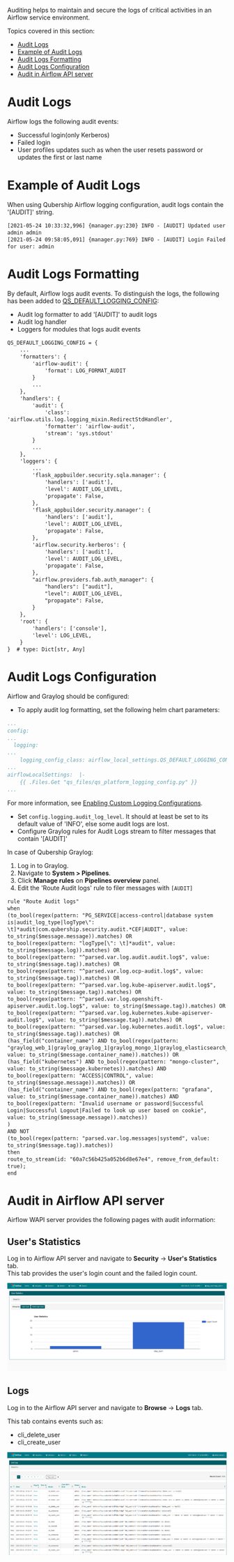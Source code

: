 Auditing helps to maintain and secure the logs of critical activities in an Airflow service environment.

Topics covered in this section:

* [Audit Logs](#audit-logs)
* [Example of Audit Logs](#example-of-audit-logs)
* [Audit Logs Formatting](#audit-logs-formatting)
* [Audit Logs Configuration](#audit-logs-configuration)
* [Audit in Airflow API server](#audit-in-airflow-web-ui)

# Audit Logs

Airflow logs the following audit events:
- Successful login(only Kerberos)
- Failed login
- User profiles updates such as when the user resets password or updates the first or last name

# Example of Audit Logs

When using Qubership Airflow logging configuration, audit logs contain the '[AUDIT]' string.

```
[2021-05-24 10:33:32,996] {manager.py:230} INFO - [AUDIT] Updated user admin admin
[2021-05-24 09:58:05,091] {manager.py:769} INFO - [AUDIT] Login Failed for user: admin
```

# Audit Logs Formatting

By default, Airflow logs audit events. To distinguish the logs, the following has been added to [QS_DEFAULT_LOGGING_CONFIG](../../chart/helm/airflow/qs_files/qs_platform_logging_config.py):

* Audit log formatter to add '[AUDIT]' to audit logs
* Audit log handler
* Loggers for modules that logs audit events

```
QS_DEFAULT_LOGGING_CONFIG = {
    ...
    'formatters': {
        'airflow-audit': {
            'format': LOG_FORMAT_AUDIT
        }
        ...
    },
    'handlers': {
        'audit': {
            'class': 'airflow.utils.log.logging_mixin.RedirectStdHandler',
            'formatter': 'airflow-audit',
            'stream': 'sys.stdout'
        }
        ...
    },
    'loggers': {
        ...
        'flask_appbuilder.security.sqla.manager': {
            'handlers': ['audit'],
            'level': AUDIT_LOG_LEVEL,
            'propagate': False,
        },
        'flask_appbuilder.security.manager': {
            'handlers': ['audit'],
            'level': AUDIT_LOG_LEVEL,
            'propagate': False,
        },
        'airflow.security.kerberos': {
            'handlers': ['audit'],
            'level': AUDIT_LOG_LEVEL,
            'propagate': False,
        },
        "airflow.providers.fab.auth_manager": {
            "handlers": ["audit"],
            "level": AUDIT_LOG_LEVEL,
            "propagate": False,
        }
    },
    'root': {
        'handlers': ['console'],
        'level': LOG_LEVEL,
    }
}  # type: Dict[str, Any]
```

# Audit Logs Configuration

Airflow and Graylog should be configured:

* To apply audit log formatting, set the following helm chart parameters:

```yaml
...
config:
...
  logging:
...
    logging_config_class: airflow_local_settings.QS_DEFAULT_LOGGING_CONFIG
...
airflowLocalSettings:  |-
    {{ .Files.Get "qs_files/qs_platform_logging_config.py" }}
...
```

  For more information, see [Enabling Custom Logging Configurations](installation.md#enabling-custom-logging-configurations).
* Set `config.logging.audit_log_level`. It should at least be set to its default value of 'INFO', else some audit logs are lost. 
* Configure Graylog rules for Audit Logs stream to filter messages that contain '[AUDIT]'

In case of Qubership Graylog:

1. Log in to Graylog.
1. Navigate to **System > Pipelines**.
1. Click **Manage rules** on **Pipelines overview** panel.
1. Edit the 'Route Audit logs' rule to filer messages with `[AUDIT]`
    
```
rule "Route Audit logs"
when
(to_bool(regex(pattern: "PG_SERVICE|access-control|database system is|audit_log_type|logType\": \t]*audit|com.qubership.security.audit.*CEF|AUDIT", value: to_string($message.message)).matches) OR
to_bool(regex(pattern: "logType[\": \t]*audit", value: to_string($message.log)).matches) OR
to_bool(regex(pattern: "^parsed.var.log.audit.audit.log$", value: to_string($message.tag)).matches) OR
to_bool(regex(pattern: "^parsed.var.log.ocp-audit.log$", value: to_string($message.tag)).matches) OR
to_bool(regex(pattern: "^parsed.var.log.kube-apiserver.audit.log$", value: to_string($message.tag)).matches) OR
to_bool(regex(pattern: "^parsed.var.log.openshift-apiserver.audit.log.log$", value: to_string($message.tag)).matches) OR
to_bool(regex(pattern: "^parsed.var.log.kubernetes.kube-apiserver-audit.log$", value: to_string($message.tag)).matches) OR
to_bool(regex(pattern: "^parsed.var.log.kubernetes.audit.log$", value: to_string($message.tag)).matches) OR
(has_field("container_name") AND to_bool(regex(pattern: "graylog_web_1|graylog_graylog_1|graylog_mongo_1|graylog_elasticsearch_1", value: to_string($message.container_name)).matches)) OR
(has_field("kubernetes") AND to_bool(regex(pattern: "mongo-cluster", value: to_string($message.kubernetes)).matches) AND to_bool(regex(pattern: "ACCESS|CONTROL", value: to_string($message.message)).matches)) OR
(has_field("container_name") AND to_bool(regex(pattern: "grafana", value: to_string($message.container_name)).matches) AND
to_bool(regex(pattern: "Invalid username or password|Successful Login|Successful Logout|Failed to look up user based on cookie", value: to_string($message.message)).matches))
)
AND NOT
(to_bool(regex(pattern: "parsed.var.log.messages|systemd", value: to_string($message.tag)).matches))
then
route_to_stream(id: "60a7c56b425a052b6d8e67e4", remove_from_default: true);
end
```

# Audit in Airflow API server

Airflow WAPI server provides the following pages with audit information:

## User's Statistics

Log in to Airflow API server and navigate to **Security** -> **User's Statistics** tab.  
This tab provides the user's login count and the failed login count.

![alt text](/docs/public/images/airflow-ui-user-stat.png "User Statistics")

## Logs

Log in to the Airflow API server and navigate to **Browse** -> **Logs** tab.  

This tab contains events such as:

* cli_delete_user
* cli_create_user

![alt text](/docs/public/images/airflow-ui-logs.png "Logs")
